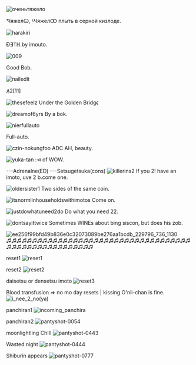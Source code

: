 ![оченьтяжело](https://user-images.githubusercontent.com/90988117/140271572-6ac4f7d6-0414-48c2-9a35-4844e589c034.jpg)

ꚒяжелꙌ, ꚆяжелꙬ плыть в серной кизлоде.

![harakiri](https://user-images.githubusercontent.com/90988117/140272798-3ca70bcb-32ff-40f9-aa5a-520436f03fc0.jpg)

Đ∃⟙ℍ.by imouto.

![009](https://user-images.githubusercontent.com/90988117/140272367-f70a4357-5515-401b-82ae-6344192c3077.jpg)

Good Bob.

![nailedit](https://user-images.githubusercontent.com/90988117/140272404-ee92ea50-ccd4-4f2e-b587-ed6389dee606.jpg)

Ꙟ2[11]

![thesefeelz](https://user-images.githubusercontent.com/90988117/140313101-e2bae939-f881-493b-824a-217e65b57cd1.jpg)
Under the Golden Bridgϵ

![dreamof6yrs](https://user-images.githubusercontent.com/90988117/140313442-b8d8e304-3519-4b76-a54f-b2a857b1e004.jpg)
By a bok.

![nierfullauto](https://user-images.githubusercontent.com/90988117/140313924-060624f8-2df8-491a-903f-c45215893d9c.jpg)

Full-auto.

![czin-nokungfoo](https://user-images.githubusercontent.com/90988117/140365121-2413ba6a-64ad-4d7b-93b2-759643801f77.jpg)
ADC AH, beauty.

![yuka-tan](https://user-images.githubusercontent.com/90988117/140365824-be87332b-4ae4-43e4-92aa-ca709dc4d722.jpg)
:⊲ of WOW.

---Adrenalne(ED)
---Setsugetsuka(cons)
![killerins2](https://user-images.githubusercontent.com/90988117/142158264-602f97c1-973e-418e-a928-d95e2fa746f5.png)
If you 2! have an imoto, uve 2 b.come one.

![oldersister1](https://user-images.githubusercontent.com/90988117/142158351-4b57929c-f1b9-46a2-adc2-9a6b4842e626.jpg)
Two sides of the same coin.

![itsnormlinhouseholdswithimotos](https://user-images.githubusercontent.com/90988117/142158459-0a81da15-0fa6-41d0-8aef-eaab885266ad.jpg)
Come on.

![justdowhatuneed2do](https://user-images.githubusercontent.com/90988117/142158510-8930f38d-a70c-4759-89a3-150e66f4c2ae.jpg)
Do what you need 22.

![dontsayittwice](https://user-images.githubusercontent.com/90988117/142158563-98769547-375f-41be-8850-525d73481a4d.jpg)
Sometimes WINEs about bing siscon, but does his zob.

![ee256f99bfd49b836e0c32073089be276aa1bcdb_229796_736_1130](https://user-images.githubusercontent.com/90988117/142158909-2a3d08ee-89a1-4534-91e2-787ffec42428.jpg)
♫♫♫♫♫♫♫♫♫♫♫♫♫♫♫♫♫♫♫♫♫♫♫♫♫♫♫♫♫♫♫♫♫♫♫♫♫♫♫♫♫♫♫♫♫♫♫♫♫♫♫♫♫

reset1
![reset1](https://user-images.githubusercontent.com/90988117/142876274-800c3465-bd9e-46bc-843c-72c31fb7f5b4.jpg)

reset2
![reset2](https://user-images.githubusercontent.com/90988117/142876372-75d2986d-af9a-4072-bfb9-819e0327b543.jpg)

daisetsu or densetsu imoto
![reset3](https://user-images.githubusercontent.com/90988117/142876462-9ab7e4f4-d54f-4b2f-adf6-84f9a082a3c5.jpg)

Blood transfusion => no mo day resets | kissing O'nii-chan is fine.
![i_nee_2_no(ya)](https://user-images.githubusercontent.com/90988117/142876544-960a25e7-0b87-4ad1-9e30-8dd610fbd4b9.jpg)

panchiran1
![incoming_panchira](https://user-images.githubusercontent.com/90988117/142914280-9321ae10-d169-4903-8778-16c3690878e1.jpg)

panchiran2
![pantyshot-0054](https://user-images.githubusercontent.com/90988117/142914700-191d85fc-b46f-49b4-ad06-a41f3010ece3.jpg)

moonlightling ChIII
![pantyshot-0443](https://user-images.githubusercontent.com/90988117/142914935-8693ebc7-d152-4598-87bd-becce9e8e4e8.jpg)

Wasted night
![pantyshot-0444](https://user-images.githubusercontent.com/90988117/142916254-a9511e23-b140-4cb8-8d83-4e8461211b17.jpg)

Shiburin appears
![pantyshot-0777](https://user-images.githubusercontent.com/90988117/142916521-f14a5787-db10-41f1-9c13-1be31b5deef3.jpg)

<!-- Locked & LOADed --
![pantyshot-0666](https://user-images.githubusercontent.com/90988117/142916372-7ee4c621-0901-40ad-9c74-b8153f0b4ccf.jpg)
-- -->
